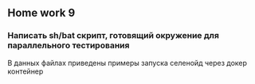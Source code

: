 ﻿<h2>Home work 9</h2>
<h3>Написать sh/bat скрипт, готовящий окружение для параллельного тестирования</h3>

В данных файлах приведены примеры запуска селенойд через докер контейнер